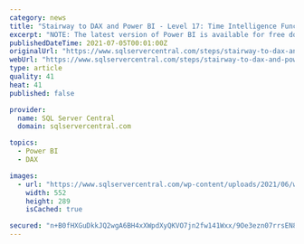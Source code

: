 ```yaml
---
category: news
title: "Stairway to DAX and Power BI - Level 17: Time Intelligence Functions: The DAX DATEADD() Function"
excerpt: "NOTE: The latest version of Power BI is available for free download at www.powerbi.com. Download Sample Power BI File (.pbix) for Use in this Level The sample Power BI file you’ll be using ..."
publishedDateTime: 2021-07-05T00:01:00Z
originalUrl: "https://www.sqlservercentral.com/steps/stairway-to-dax-and-power-bi-level-17-time-intelligence-functions-the-dax-dateadd-function"
webUrl: "https://www.sqlservercentral.com/steps/stairway-to-dax-and-power-bi-level-17-time-intelligence-functions-the-dax-dateadd-function"
type: article
quality: 41
heat: 41
published: false

provider:
  name: SQL Server Central
  domain: sqlservercentral.com

topics:
  - Power BI
  - DAX

images:
  - url: "https://www.sqlservercentral.com/wp-content/uploads/2021/06/word-image-71.png"
    width: 552
    height: 289
    isCached: true

secured: "n+B0fHXGuDkkJQ2wgA6BH4xXWpdXyQKVO7jn2fw141Wxx/9Oe3ezn07rrsEN8Ao7QTIGsEJzm5FI0sggaYBxdpgyBq6Woky7Mi0pXWQjMoC50U6SLHfcDFtn7SkfyPHQONE9Z4WnlDd8nzss8jJZOYFwk1A7QlPhJv4Gn0gk8opVt7KuLLpx7qIzdO0bL+AkY5/F3+r1po+cfNBf+2c5bCusWsbcysD6l4cbuOtvTNU73SWYmSRsXlbxW3bdwLcvXeB8bIKaPQlMpxrDbYXjwiYGcJ5Ze38AdOL1/9/hBXw5Eajty4HVPCmYNxkaRjP89su87wo6INcIt2Upm/SsuPeH80kaI55o+wiFUCsqtHs=;XohEGh2xFF6nqBfagvRVNw=="
---
```


